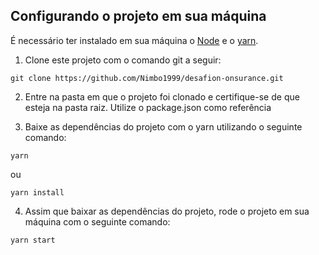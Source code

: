 ## Configurando o projeto em sua máquina

É necessário ter instalado em sua máquina o [Node](https://nodejs.org/en/) e o [yarn](https://yarnpkg.com/).

1) Clone este projeto com o comando git a seguir: 
```
git clone https://github.com/Nimbo1999/desafion-onsurance.git
```

2) Entre na pasta em que o projeto foi clonado e certifique-se de que esteja na pasta raiz. Utilize o package.json como referência

3) Baixe as dependências do projeto com o yarn utilizando o seguinte comando: 
```
yarn 
```
ou
```
yarn install
```

4) Assim que baixar as dependências do projeto, rode o projeto em sua máquina com o seguinte comando: 
```
yarn start
```